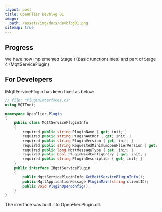 ```yaml
---
layout: post
title: OpenFlier Devblog 01
image:
  path: /assets/img/docs/devblog01.png
sitemap: true
---
```

## Progress
We have now implemented Stage 1 (Basic functionalities) and part of Stage 4 (MqttServicePlugin)

## For Developers
IMqttServicePlugin has been fixed as below:
~~~csharp
// file: "PluginInterfaces.cs"
using MQTTnet;

namespace OpenFlier.Plugin
{
    public class MqttServicePluginInfo
    {
        required public string PluginName { get; init; }
        required public string PluginAuthor { get; init; }
        required public string PluginVersion { get; init; }
        required public string RequestedMinimumOpenFlierVersion { get; init; }
        required public long MqttMessageType { get; init; }
        required public bool PluginNeedConfigEntry { get; init; }
        required public string PluginDescription { get; init; }
    }
    public interface IMqttServicePlugin
    {
        public MqttServicePluginInfo GetMqttServicePluginInfo();
        public MqttApplicationMessage PluginMain(string clientID);
        public void PluginOpenConfig();
    }
}
~~~
The interface was built into OpenFlier.Plugin.dll.
